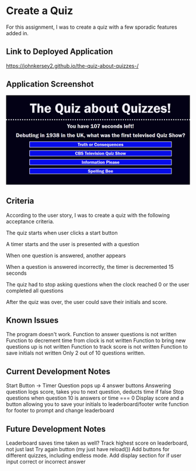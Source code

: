 # Create a Quiz

For this assignment, I was to create a quiz with a few sporadic features added in. 

## Link to Deployed Application 

<https://johnkersey2.github.io/the-quiz-about-quizzes-/>

## Application Screenshot 

![Screenshot of the Application](./assests/applicationscreenshot.png)

## Criteria

According to the user story, I was to create a quiz with the following acceptance criteria. 

The quiz starts when user clicks a start button

A timer starts and the user is presented with a question

When one question is answered, another appears

When a question is answered incorrectly, the timer is decremented 15 seconds

The quiz had to stop asking questions when the clock reached 0 or the user completed all questions

After the quiz was over, the user could save their initials and score. 

## Known Issues 
The program doesn't work. 
Function to answer questions is not written
Function to decrement time from clock is not written
Function to bring new questions up is not written
Function to track score is not written
Function to save initials not written
Only 2 out of 10 questions written. 

##  Current Development Notes
Start Button -> Timer
Question pops up
4 answer buttons
Answering question logs score, takes you to next question, deducts time if false
Stop questions when question 10 is answers or time === 0
Display score and a button allowing you to save your initials to leaderboard/footer
write function for footer to prompt and change leaderboard 

## Future Development Notes
Leaderboard saves time taken as well?
Track highest score on leaderboard, not just last 
Try again button (my just have reload())
Add buttons for different quizzes, including endless mode. 
Add display section for if user input correct or incorrect answer



